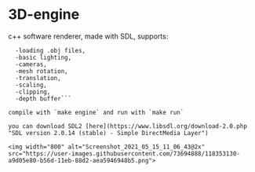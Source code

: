 # 3D-engine
c++ software renderer, made with SDL, supports:
```  -basic mesh rendering, 
  -loading .obj files,   
  -basic lighting, 
  -cameras, 
  -mesh rotation, 
  -translation,
  -scaling,
  -clipping,
  -depth buffer```
  
compile with `make engine` and run with `make run`

you can download SDL2 [here](https://www.libsdl.org/download-2.0.php "SDL version 2.0.14 (stable) - Simple DirectMedia Layer")

<img width="800" alt="Screenshot_2021_05_15_11_06_43@2x" src="https://user-images.githubusercontent.com/73694888/118353130-a9d05e80-b56d-11eb-88d2-aea5946948b5.png">



